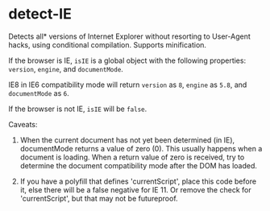# detect-IE
Detects all* versions of Internet Explorer without resorting to User-Agent hacks, using conditional compilation. Supports minification.

If the browser is IE, `isIE` is a global object with the following properties: `version`, `engine`, and `documentMode`.

IE8 in IE6 compatibility mode will return `version` as `8`, `engine` as `5.8`, and `documentMode` as `6`.

If the browser is not IE, `isIE` will be `false`.

Caveats:
1. When the current document has not yet been determined (in IE), documentMode returns a value of zero (0). This usually happens when a document is loading. When a return value of zero is received, try to determine the document compatibility mode after the DOM has loaded.

2. If you have a polyfill that defines 'currentScript', place this code before it, else there will be a false negative for IE 11. Or remove the check for 'currentScript', but that may not be futureproof.



